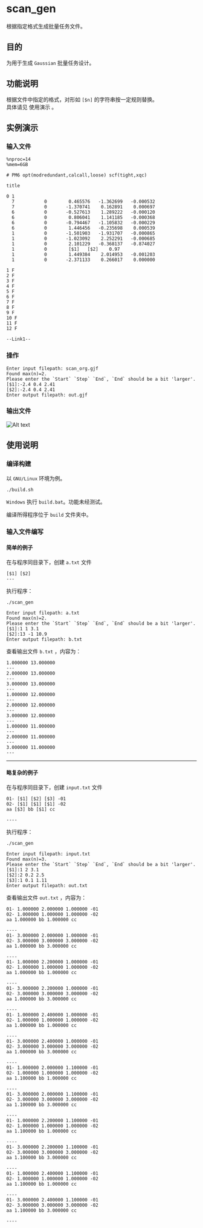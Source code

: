 # scan_gen

根据指定格式生成批量任务文件。

## 目的

为用于生成 `Gaussian` 批量任务设计。

## 功能说明

根据文件中指定的格式，对形如 `[$n]` 的字符串按一定规则替换。  
具体请见 使用演示 。


## 实例演示

### 输入文件

```
%nproc=14
%mem=6GB

# PM6 opt(modredundant,calcall,loose) scf(tight,xqc)

title

0 1
  7           0        0.465576   -1.362699   -0.000532
  7           0       -1.370741    0.162891    0.000697
  6           0       -0.527613    1.289222   -0.000120
  6           0        0.806041    1.141185   -0.000368
  6           0       -0.794467   -1.105832   -0.000229
  6           0        1.446456   -0.235698    0.000539
  1           0       -1.501903   -1.931707   -0.000865
  1           0       -1.023092    2.252291   -0.000685
  1           0        2.101229   -0.368137   -0.874027
  1           0        [$1]   [$2]    0.97
  1           0        1.449384    2.014953   -0.001203
  1           0       -2.371133    0.266017    0.000000

1 F
2 F
3 F
4 F
5 F
6 F
7 F
8 F
9 F
10 F
11 F
12 F

--Link1--

```

### 操作

```
Enter input filepath: scan_org.gjf
Found max(n)=2.
Please enter the `Start` `Step` `End`, `End` should be a bit 'larger'. 
[$1]:-2.4 0.4 2.41
[$2]:-2.4 0.4 2.41
Enter output filepath: out.gjf
```

### 输出文件

![Alt text](img/image.png)



## 使用说明


### 编译构建

以 `GNU/Linux` 环境为例。

```bash
./build.sh
```

`Windows` 执行 `build.bat`。功能未经测试。  

编译所得程序位于 `build` 文件夹中。

### 输入文件编写

#### 简单的例子

在与程序同目录下，创建 `a.txt` 文件

```
[$1] [$2]
---

```
执行程序：
```bash
./scan_gen
```
```
Enter input filepath: a.txt
Found max(n)=2.
Please enter the `Start` `Step` `End`, `End` should be a bit 'larger'. 
[$1]:1 1 3.1 
[$2]:13 -1 10.9
Enter output filepath: b.txt
```
查看输出文件 `b.txt` ，内容为：
```
1.000000 13.000000
---
2.000000 13.000000
---
3.000000 13.000000
---
1.000000 12.000000
---
2.000000 12.000000
---
3.000000 12.000000
---
1.000000 11.000000
---
2.000000 11.000000
---
3.000000 11.000000
---

```

---

#### 略复杂的例子

在与程序同目录下，创建 `input.txt` 文件

```
01- [$1] [$2] [$3] -01
02- [$1] [$1] [$1] -02
aa [$3] bb [$1] cc

----

```

执行程序：
```bash
./scan_gen
```

```
Enter input filepath: input.txt
Found max(n)=3.
Please enter the `Start` `Step` `End`, `End` should be a bit 'larger'. 
[$1]:1 2 3.1
[$2]:2 0.2 2.5
[$3]:1 0.1 1.11
Enter output filepath: out.txt
```
查看输出文件 `out.txt` ，内容为：

```
01- 1.000000 2.000000 1.000000 -01
02- 1.000000 1.000000 1.000000 -02
aa 1.000000 bb 1.000000 cc

----
01- 3.000000 2.000000 1.000000 -01
02- 3.000000 3.000000 3.000000 -02
aa 1.000000 bb 3.000000 cc

----
01- 1.000000 2.200000 1.000000 -01
02- 1.000000 1.000000 1.000000 -02
aa 1.000000 bb 1.000000 cc

----
01- 3.000000 2.200000 1.000000 -01
02- 3.000000 3.000000 3.000000 -02
aa 1.000000 bb 3.000000 cc

----
01- 1.000000 2.400000 1.000000 -01
02- 1.000000 1.000000 1.000000 -02
aa 1.000000 bb 1.000000 cc

----
01- 3.000000 2.400000 1.000000 -01
02- 3.000000 3.000000 3.000000 -02
aa 1.000000 bb 3.000000 cc

----
01- 1.000000 2.000000 1.100000 -01
02- 1.000000 1.000000 1.000000 -02
aa 1.100000 bb 1.000000 cc

----
01- 3.000000 2.000000 1.100000 -01
02- 3.000000 3.000000 3.000000 -02
aa 1.100000 bb 3.000000 cc

----
01- 1.000000 2.200000 1.100000 -01
02- 1.000000 1.000000 1.000000 -02
aa 1.100000 bb 1.000000 cc

----
01- 3.000000 2.200000 1.100000 -01
02- 3.000000 3.000000 3.000000 -02
aa 1.100000 bb 3.000000 cc

----
01- 1.000000 2.400000 1.100000 -01
02- 1.000000 1.000000 1.000000 -02
aa 1.100000 bb 1.000000 cc

----
01- 3.000000 2.400000 1.100000 -01
02- 3.000000 3.000000 3.000000 -02
aa 1.100000 bb 3.000000 cc

----

```
